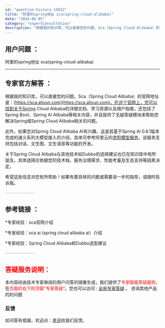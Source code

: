 ```yaml
---
id: "question-history-15022"
title: "阿里的spring地址 sca(spring-cloud-alibaba)"
date: "2024-06-05"
category: "expertConsultation"
description: "根据我的知识库，可以直接您的问题。Sca（Spring Cloud Alibaba）的官网地址是：[https://sca.aliyun.com](https://sca.aliyun.com)。在这个官网上，您可以找到关于Spring Cloud Alibaba的详细文档、学习资源以及用户指南，还"
---
```


## 用户问题 ： 
 阿里的spring地址 sca(spring-cloud-alibaba) 

---------------
## 专家官方解答 ：

根据我的知识库，可以直接您的问题。Sca（Spring Cloud Alibaba）的官网地址是：[https://sca.aliyun.com](https://sca.aliyun.com)。在这个官网上，您可以找到关于Spring Cloud Alibaba的详细文档、学习资源以及用户指南，还包括了Spring Boot、Spring AI Alibaba等相关内容，并且提供了无疑答疑模块来帮助您解决Spring或Spring Cloud Alibaba相关的问题。

此外，如果您对Spring Cloud Alibaba AI有兴趣，这是其基于Spring AI 0.8.1版本完成的通义系列大模型接入的介绍，具体可参考阿里云的[灵积模型服务](https://help.aliyun.com/zh/dashscope/)，该服务支持包括对话、文生图、文生语音等功能的开发。

关于Spring Cloud Alibaba与其他技术如Dubbo的选择建议也已在知识库中有所提及，具体选择应依据您的技术栈、服务治理需求、性能考量及生态支持等因素决定。

希望这些信息对您有所帮助！如果有更具体的问题或需要进一步的指导，请随时告诉我。


<font color="#949494">---------------</font> 


## 参考链接 ：

*专家经验：sca官网介绍 
 
 *专家经验：sca ai (spring cloud alibaba ai）介绍 
 
 *专家经验：Spring Cloud Alibaba和Dubbo选型建议 


 <font color="#949494">---------------</font> 
 


## <font color="#FF0000">答疑服务说明：</font> 

本内容经由技术专家审阅的用户问答的镜像生成，我们提供了<font color="#FF0000">专家智能答疑服务</font>，在<font color="#FF0000">页面的右下的浮窗”专家答疑“</font>。您也可以访问 : [全局专家答疑](https://opensource.alibaba.com/chatBot) 。 咨询其他产品的的问题

### 反馈
如问答有错漏，欢迎点：[差评](https://ai.nacos.io/user/feedbackByEnhancerGradePOJOID?enhancerGradePOJOId=15091)给我们反馈。
